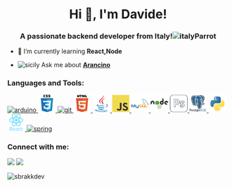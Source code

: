<h1 align="center">Hi 👋, I'm Davide!</h1>
<h3 align="center">A passionate backend developer from Italy!<img src="https://cdn3.emoji.gg/emojis/2169_italyparrot.gif" width="64px" height="64px" alt="italyParrot"></h3>

- 🌱 I’m currently learning **React,Node**

- <img src="https://cdn3.emoji.gg/emojis/6291-sicily.png" width="20px" height="20px" alt="sicily"> Ask me about <a href="https://it.wikipedia.org/wiki/Arancino">**Arancino**</a>






<h3 align="left">Languages and Tools:</h3>
<p align="left"> <a href="https://www.arduino.cc/" target="_blank" rel="noreferrer"> <img src="https://cdn.worldvectorlogo.com/logos/arduino-1.svg" alt="arduino" width="40" height="40"/> </a> <a href="https://www.w3schools.com/css/" target="_blank" rel="noreferrer"> <img src="https://raw.githubusercontent.com/devicons/devicon/master/icons/css3/css3-original-wordmark.svg" alt="css3" width="40" height="40"/> </a> <a href="https://git-scm.com/" target="_blank" rel="noreferrer"> <img src="https://www.vectorlogo.zone/logos/git-scm/git-scm-icon.svg" alt="git" width="40" height="40"/> </a> <a href="https://www.w3.org/html/" target="_blank" rel="noreferrer"> <img src="https://raw.githubusercontent.com/devicons/devicon/master/icons/html5/html5-original-wordmark.svg" alt="html5" width="40" height="40"/> </a> <a href="https://www.java.com" target="_blank" rel="noreferrer"> <img src="https://raw.githubusercontent.com/devicons/devicon/master/icons/java/java-original.svg" alt="java" width="40" height="40"/> </a> <a href="https://developer.mozilla.org/en-US/docs/Web/JavaScript" target="_blank" rel="noreferrer"> <img src="https://raw.githubusercontent.com/devicons/devicon/master/icons/javascript/javascript-original.svg" alt="javascript" width="40" height="40"/> </a> <a href="https://www.mysql.com/" target="_blank" rel="noreferrer"> <img src="https://raw.githubusercontent.com/devicons/devicon/master/icons/mysql/mysql-original-wordmark.svg" alt="mysql" width="40" height="40"/> </a> <a href="https://nodejs.org" target="_blank" rel="noreferrer"> <img src="https://raw.githubusercontent.com/devicons/devicon/master/icons/nodejs/nodejs-original-wordmark.svg" alt="nodejs" width="40" height="40"/> </a> <a href="https://www.photoshop.com/en" target="_blank" rel="noreferrer"> <img src="https://raw.githubusercontent.com/devicons/devicon/master/icons/photoshop/photoshop-line.svg" alt="photoshop" width="40" height="40"/> </a> <a href="https://www.postgresql.org" target="_blank" rel="noreferrer"> <img src="https://raw.githubusercontent.com/devicons/devicon/master/icons/postgresql/postgresql-original-wordmark.svg" alt="postgresql" width="40" height="40"/> </a> <a href="https://www.python.org" target="_blank" rel="noreferrer"> <img src="https://raw.githubusercontent.com/devicons/devicon/master/icons/python/python-original.svg" alt="python" width="40" height="40"/> </a> <a href="https://reactjs.org/" target="_blank" rel="noreferrer"> <img src="https://raw.githubusercontent.com/devicons/devicon/master/icons/react/react-original-wordmark.svg" alt="react" width="40" height="40"/> </a> <a href="https://spring.io/" target="_blank" rel="noreferrer"> <img src="https://www.vectorlogo.zone/logos/springio/springio-icon.svg" alt="spring" width="40" height="40"/> </a> </p>

<h3 align="left">Connect with me:</h3>
<p align="left">
<a href= "mailto: busadavide95@gmail.com"><img src="https://camo.githubusercontent.com/8af8c43e9ea139f0080afbf7ed0d41aa3c5da9b1a64f8405aea3a7ff95078707/68747470733a2f2f696d672e736869656c64732e696f2f747769747465722f75726c3f6c6162656c3d656d61696c266c6f676f3d676d61696c267374796c653d736f6369616c2675726c3d687474702533412532462532466d61696c746f253341636f6e746163742e69736d61696c686162696269253430676d61696c2e636f6d"></a>
<a href="http://linkedin.com/in/davide-busà"><img src="https://camo.githubusercontent.com/ee91363783c25f092ef39e506b0f752006b9b480b23aa2edb433ca7d81372010/68747470733a2f2f696d672e736869656c64732e696f2f747769747465722f75726c3f6c6162656c3d4c696e6b6564496e266c6f676f3d6c696e6b6564696e267374796c653d736f6369616c2675726c3d68747470732533412532462532467777772e6c696e6b6564696e2e636f6d253246696e25324669736d61696c686162696269" /></a>
</p>
<p align="left"> <img src="https://komarev.com/ghpvc/?username=sbrakkdev&label=Profile%20views&color=0e75b6&style=flat" alt="sbrakkdev" /> </p>
